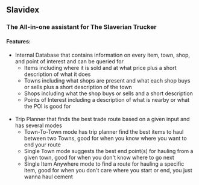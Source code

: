 ## Slavidex
### The All-in-one assistant for The Slaverian Trucker

#### Features:
* Internal Database that contains information on every item, town, shop, and point of interest and can be queried for
  * Items including where it is sold and at what price plus a short description of what it does
  * Towns including what shops are present and what each shop buys or sells plus a short description of the town
  * Shops including what the shop buys or sells and a short description
  * Points of Interest including a description of what is nearby or what the POI is good for
  <br />
* Trip Planner that finds the best trade route based on a given input and has several modes
  * Town-To-Town mode has trip planner find the best items to haul between two Towns, good for when you know where you want to end your route
  * Single Town mode suggests the best end point(s) for hauling from a given town, good for when you don't know where to go next
  * Single Item Anywhere mode to find a route for hauling a specific item, good for when you don't care where you start or end, you just wanna haul cement
